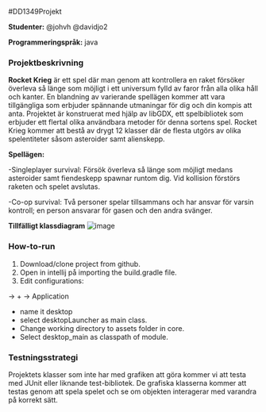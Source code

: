 #DD1349Projekt

**Studenter:** @johvh @davidjo2

**Programmeringspråk:** java

### Projektbeskrivning

**Rocket Krieg** är ett spel där man genom att kontrollera en raket försöker överleva så länge som möjligt i ett universum fylld av faror från alla olika håll och kanter. En blandning av varierande spellägen kommer att vara tillgängliga som erbjuder spännande utmaningar för dig och din kompis att anta. Projektet är konstruerat med hjälp av libGDX, ett spelbibliotek som erbjuder ett flertal olika användbara metoder för denna sortens spel. Rocket Krieg kommer att bestå av drygt 12 klasser där de flesta utgörs av olika spelentiteter såsom asteroider samt alienskepp. 

**Spellägen:**

-Singleplayer survival: Försök överleva så länge som möjligt medans asteroider samt fiendeskepp spawnar runtom dig. Vid kollision förstörs raketen och spelet avslutas. 

-Co-op survival: Två personer spelar tillsammans och har ansvar för varsin kontroll; en person ansvarar för gasen och den andra svänger.  

**Tillfälligt klassdiagram**
![image](https://gits-15.sys.kth.se/storage/user/2798/files/78036ae0-300c-11e7-8599-5ccb28db4e2d)

### How-to-run
1. Download/clone project from github.
2. Open in intellij på importing the build.gradle file.
3. Edit configurations: 

-> +  -> Application

- name it desktop
- select desktopLauncher as main class.
- Change working directory to assets folder in core.
- Select desktop_main as classpath of module.

### Testningsstrategi

Projektets klasser som inte har med grafiken att göra kommer vi att testa med JUnit eller liknande test-bibliotek. De grafiska klasserna kommer att testas genom att spela spelet och se om objekten interagerar med varandra på korrekt sätt.
